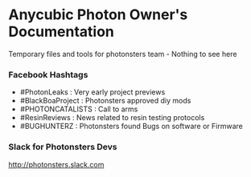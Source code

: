 # Anycubic Photon Owner's Documentation

Temporary files and tools for photonsters team - Nothing to see here

### Facebook Hashtags

- #PhotonLeaks : Very early project previews
- #BlackBoaProject : Photonsters approved diy mods 
- #PHOTONCATALISTS : Call to arms
- #ResinReviews : News related to resin testing protocols
- #BUGHUNTERZ : Photonsters found Bugs on software or Firmware

### Slack for Photonsters Devs

http://photonsters.slack.com
